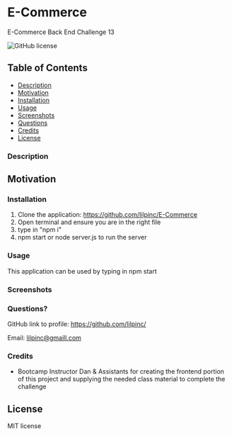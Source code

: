 # E-Commerce
E-Commerce Back End Challenge 13

  ![GitHub license](https://img.shields.io/badge/License-MIT-green.svg)


## Table of Contents

  * [Description](#description)
  * [Motivation](#motivation)
  * [Installation](#installation)
  * [Usage](#usage)
  * [Screenshots](#screenshots)
  * [Questions](#questions)
  * [Credits](#credits)
  * [License](#license)
  
### Description



## Motivation



### Installation

1. Clone the application: https://github.com/lilpinc/E-Commerce
2. Open terminal and ensure you are in the right file
3. type in "npm i"
4. npm start or node server.js to run the server 

### Usage

This application can be used by typing in npm start 

### Screenshots




### Questions?

GitHub link to profile: https://github.com/lilpinc/

Email: lilpinc@gmaill.com
 

### Credits

 - Bootcamp Instructor Dan & Assistants for creating the frontend portion of this project and supplying the needed class material to complete the challenge
  


## License 

 MIT license




